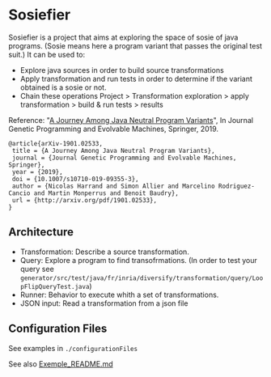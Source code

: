 # Sosiefier
Sosiefier is a project that aims at exploring the space of sosie of java programs. (Sosie means here a program variant that passes the original test suit.)
It can be used to:
 * Explore java sources in order to build source transformations
 * Apply transformation and run tests in order to determine if the variant obtained is a sosie or not.
 * Chain these operations
Project > Transformation exploration > apply transformation > build & run tests > results

Reference:  "[A Journey Among Java Neutral Program Variants](http://arxiv.org/pdf/1901.02533)", In Journal Genetic Programming and Evolvable Machines, Springer, 2019. 

```
@article{arXiv-1901.02533,
 title = {A Journey Among Java Neutral Program Variants},
 journal = {Journal Genetic Programming and Evolvable Machines, Springer},
 year = {2019},
 doi = {10.1007/s10710-019-09355-3},
 author = {Nicolas Harrand and Simon Allier and Marcelino Rodriguez-Cancio and Martin Monperrus and Benoit Baudry},
 url = {http://arxiv.org/pdf/1901.02533},
}
```


## Architecture

* Transformation: Describe a source transformation.
* Query: Explore a program to find transofrmations. (In order to test your query see `generator/src/test/java/fr/inria/diversify/transformation/query/LoopFlipQueryTest.java`)
* Runner: Behavior to execute whith a set of transformations.
* JSON input: Read a transformation from a json file

## Configuration Files
See examples in `./configurationFiles`

See also [Exemple_README.md](Exemple_README.md)
